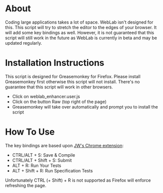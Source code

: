 About
=====
Coding large applications takes a lot of space. WebLab isn't designed for this. This script will try to stretch the editor to the edges of your browser. It will add some key bindings as well.
However, it is not guaranteed that this script will still work in the future as WebLab is currently in beta and may be updated regularly.

Installation Instructions
=========================
This script is designed for Greasemonkey for Firefox. Please install Greasemonkey first otherwise this script will not install.
There's no guarantee that this script will work in other browsers.

* Click on weblab_enhancer.user.js
* Click on the button Raw (top right of the page)
* Greasemonkey will take over automatically and prompt you to install the script

How To Use
==========
The key bindings are based upon [JW's Chrome extension](https://github.com/jw-moonshine/weblab-chrome-extension "jw-moonshine's weblab-chrome-extension"):
* CTRL/ALT + S:	Save & Compile
* CTRL/ALT + Shift + S: Submit
* ALT + R: Run Your Tests
* ALT + Shift + R: Run Specification Tests

Unfortunately CTRL (+ Shift) + R is not supported as Firefox will enforce refreshing the page.